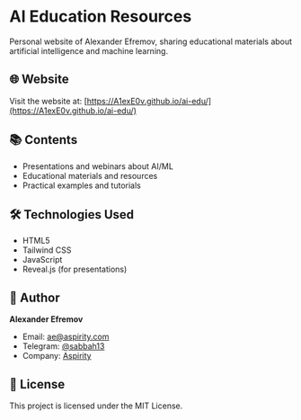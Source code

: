 # AI Education Resources

Personal website of Alexander Efremov, sharing educational materials about artificial intelligence and machine learning.

## 🌐 Website

Visit the website at: [https://A1exE0v.github.io/ai-edu/](https://A1exE0v.github.io/ai-edu/)

## 📚 Contents

- Presentations and webinars about AI/ML
- Educational materials and resources
- Practical examples and tutorials

## 🛠 Technologies Used

- HTML5
- Tailwind CSS
- JavaScript
- Reveal.js (for presentations)

## 👤 Author

**Alexander Efremov**
- Email: [ae@aspirity.com](mailto:ae@aspirity.com)
- Telegram: [@sabbah13](https://t.me/sabbah13)
- Company: [Aspirity](https://aspirity.com/)

## 📄 License

This project is licensed under the MIT License.